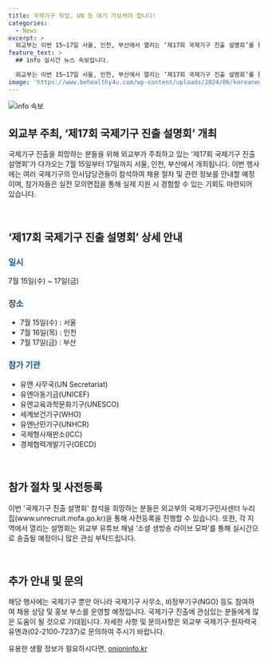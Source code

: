 ```yaml
---
title: 국제기구 취업, UN 등 여기 가보셔야 합니다!
categories:
  - News
excerpt: >
  외교부는 이번 15~17일 서울, 인천, 부산에서 열리는 ‘제17회 국제기구 진출 설명회’를 통해 국제기구 채용 정보를 제공하고 국제기구 진출 기회를 확대한다. 7개 국제기구의 인사담당관들이 참석해 기구별 채용·인사제도, 주요 업무 및 지원서류 작성 방법 등을 소개하고, 1대1 모의면접을 통해 실제 면접 경험을 제공할 예정이다. 더불어 국제기구인사센터 누리집을 통해 사전등록이 가능하며, 실시간으로 유튜브 채널을 통해 송출될 예정이다. 이러한 노력을 통해 외교부는 국제기구 진출을 적극적으로 지원할 예정이라고 밝혔다. (출처: 정책브리핑 www.korea.kr)
feature_text: >
  ## info 실시간 뉴스 속보입니다.

  외교부는 이번 15~17일 서울, 인천, 부산에서 열리는 ‘제17회 국제기구 진출 설명회’를 통해 국제기구 채용 정보를 제공하고 국제기구 진출 기회를 확대한다. 7개 국제기구의 인사담당관들이 참석해 기구별 채용·인사제도, 주요 업무 및 지원서류 작성 방법 등을 소개하고, 1대1 모의면접을 통해 실제 면접 경험을 제공할 예정이다. 더불어 국제기구인사센터 누리집을 통해 사전등록이 가능하며, 실시간으로 유튜브 채널을 통해 송출될 예정이다. 이러한 노력을 통해 외교부는 국제기구 진출을 적극적으로 지원할 예정이라고 밝혔다. (출처: 정책브리핑 www.korea.kr)
image: 'https://www.behealthy4u.com/wp-content/uploads/2024/06/koreanews.jpg'
---
```


<p><img src="https://www.behealthy4u.com/wp-content/uploads/2024/06/koreanews.jpg" alt="info 속보" /></p>

<h2 data-ke-size="size26">외교부 주최, ‘제17회 국제기구 진출 설명회’ 개최</h2>

<p>국제기구 진출을 희망하는 분들을 위해 외교부가 주최하고 있는 '제17회 국제기구 진출 설명회'가 다가오는 7월 15일부터 17일까지 서울, 인천, 부산에서 개최됩니다. 이번 행사에는 여러 국제기구의 인사담당관들이 참석하여 채용 절차 및 관련 정보를 안내할 예정이며, 참가자들은 실전 모의면접을 통해 실제 지원 시 경험할 수 있는 기회도 마련되어 있습니다.</p>

<p data-ke-size="size16">&nbsp;</p>

<h2 data-ke-size="size24">‘제17회 국제기구 진출 설명회’ 상세 안내</h2>

<h3><b><span style="color: #1a5490;">일시</span></b></h3>

<p>7월 15일(수) ~ 17일(금)</p>

<h3><b><span style="color: #1a5490;">장소</span></b></h3>

<ul>
<li>7월 15일(수) : 서울</li>
<li>7월 16일(목) : 인천</li>
<li>7월 17일(금) : 부산</li>
</ul>

<h3><b><span style="color: #1a5490;">참가 기관</span></b></h3>

<ul>
<li>유엔 사무국(UN Secretariat)</li>
<li>유엔아동기금(UNICEF)</li>
<li>유엔교육과학문화기구(UNESCO)</li>
<li>세계보건기구(WHO)</li>
<li>유엔난민기구(UNHCR)</li>
<li>국제형사재판소(ICC)</li>
<li>경제협력개발기구(OECD)</li>
</ul>

<p data-ke-size="size16">&nbsp;</p>

<h2 data-ke-size="size24">참가 절차 및 사전등록</h2>

<p>이번 '국제기구 진출 설명회' 참석을 희망하는 분들은 외교부의 국제기구인사센터 누리집(www.unrecruit.mofa.go.kr)을 통해 사전등록을 진행할 수 있습니다. 또한, 각 지역에서 열리는 설명회는 외교부 유튜브 채널 ‘소셜 생방송 라이브 모파’를 통해 실시간으로 송출될 예정이니 많은 관심 부탁드립니다.</p>

<p data-ke-size="size16">&nbsp;</p>

<h2 data-ke-size="size24">추가 안내 및 문의</h2>

<p>해당 행사에는 국제기구 뿐만 아니라 국제기구 사무소, 비정부기구(NGO) 등도 참여하여 채용 상담 및 홍보 부스를 운영할 예정입니다. 국제기구 진출에 관심있는 분들에게 많은 도움이 될 것으로 기대됩니다. 자세한 사항 및 문의사항은 외교부 국제기구·원자력국 유엔과(02-2100-7237)로 문의하여 주시기 바랍니다.</p>
유용한 생활 정보가 필요하시다면, <a href="https://onioninfo.kr" rel="dofollow">onioninfo.kr</a>


